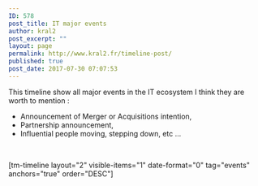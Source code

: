 ```yaml
---
ID: 578
post_title: IT major events
author: kral2
post_excerpt: ""
layout: page
permalink: http://www.kral2.fr/timeline-post/
published: true
post_date: 2017-07-30 07:07:53
---
```

This timeline show all major events in the IT ecosystem I think they are worth to mention :
<ul>
 	<li>Announcement of Merger or Acquisitions intention,</li>
 	<li>Partnership announcement,</li>
 	<li>Influential people moving, stepping down, etc ...</li>
</ul>
&nbsp;

[tm-timeline layout="2" visible-items="1" date-format="0" tag="events" anchors="true" order="DESC"]
